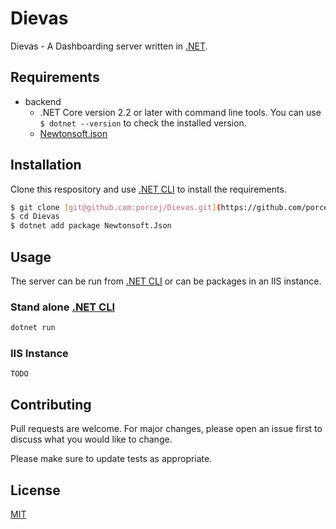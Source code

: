 # Dievas 
Dievas - A Dashboarding server written in [.NET](https://docs.microsoft.com/en-us/dotnet/csharp/).


## Requirements
- backend
	- .NET Core version 2.2 or later with command line tools.  You can use `$ dotnet --version` to check the installed version.
	- [Newtonsoft.json](https://www.newtonsoft.com/json) 


## Installation
Clone this respository and use [.NET CLI](https://docs.microsoft.com/en-us/dotnet/core/tools/) to install the requirements.

```bash
$ git clone [git@github.com:porcej/Dievas.git](https://github.com/porcej/Dievas.git)
$ cd Dievas
$ dotnet add package Newtonsoft.Json
```

## Usage
The server can be run from [.NET CLI](https://docs.microsoft.com/en-us/dotnet/core/tools/) or can be packages in an IIS instance.

### Stand alone [.NET CLI](https://docs.microsoft.com/en-us/dotnet/core/tools/)
```bash
dotnet run

```

### IIS Instance
```
TODO
```

## Contributing
Pull requests are welcome. For major changes, please open an issue first to discuss what you would like to change.

Please make sure to update tests as appropriate.

## License
[MIT](https://choosealicense.com/licenses/mit/)

